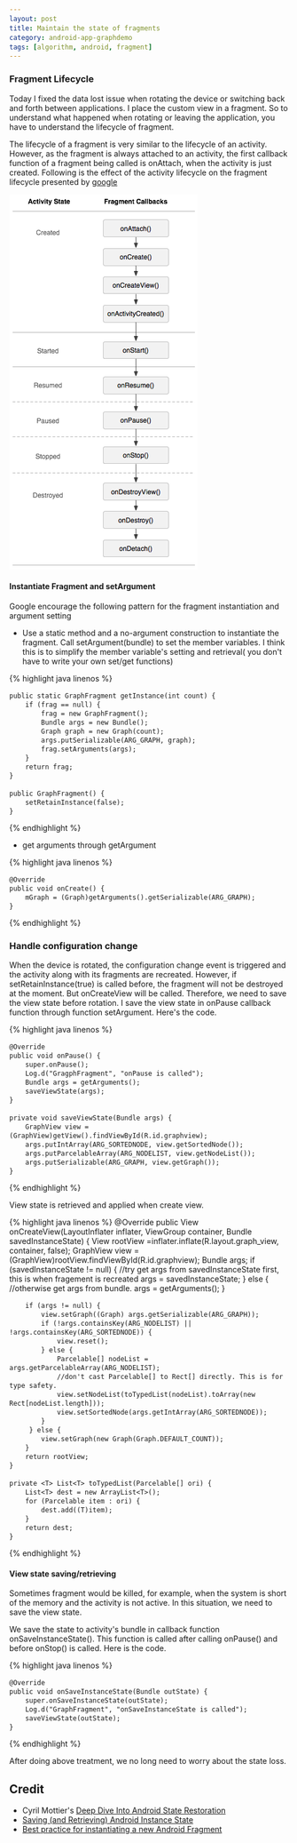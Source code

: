 ```yaml
---
layout: post
title: Maintain the state of fragments
category: android-app-graphdemo
tags: [algorithm, android, fragment]
---
```


### Fragment Lifecycle

Today I fixed the data lost issue when rotating the device or switching back and forth between applications. I place the custom view in a fragment. So to understand what happened when rotating or leaving the application, you have to understand the lifecycle of fragment. 

The lifecycle of a fragment is very similar to the lifecycle of an activity. However, as the fragment is always attached to an activity, the first callback function of a fragment being called is onAttach, when the activity is just created. Following is the effect of the activity lifecycle on the fragment lifecycle presented by [google](http://developer.android.com/guide/components/fragments.html)

![placeholder](/images/graphview/activity_fragment_lifecycle.png)


#### Instantiate Fragment and setArgument

Google encourage the following pattern for the fragment instantiation and argument setting

- Use a static method and a no-argument construction to instantiate the fragment. Call setArgument(bundle) to set the member variables. I think this is to simplify the member variable's setting and retrieval( you don't have to write your own set/get functions)

{%  highlight java linenos  %}

    public static GraphFragment getInstance(int count) {
        if (frag == null) {
			frag = new GraphFragment();
			Bundle args = new Bundle();
			Graph graph = new Graph(count);
			args.putSerializable(ARG_GRAPH, graph);
			frag.setArguments(args);
        }
        return frag;
    }

    public GraphFragment() {
        setRetainInstance(false);
    }
	

{%  endhighlight  %}

- get arguments through getArgument

{%  highlight java linenos  %}

	@Override
	public void onCreate() {
		mGraph = (Graph)getArguments().getSerializable(ARG_GRAPH);
	}

{%  endhighlight  %}

### Handle configuration change

When the device is rotated, the configuration change event is triggered and the activity along with its fragments are recreated. However, if setRetainInstance(true) is called before, the fragment will not be destroyed at the moment. But onCreateView will be called. Therefore, we need to save the view state before rotation. I save the view state in onPause callback function through function setArgument. Here's the code.

{%  highlight java linenos  %}

    @Override
    public void onPause() {
        super.onPause();
        Log.d("GragphFragment", "onPause is called");
        Bundle args = getArguments();
        saveViewState(args);
    }

    private void saveViewState(Bundle args) {
        GraphView view = (GraphView)getView().findViewById(R.id.graphview);
        args.putIntArray(ARG_SORTEDNODE, view.getSortedNode());
        args.putParcelableArray(ARG_NODELIST, view.getNodeList());
        args.putSerializable(ARG_GRAPH, view.getGraph());
    }

{%  endhighlight  %}

View state is retrieved and applied when create view.

{% highlight java linenos %}
    @Override
    public View onCreateView(LayoutInflater inflater, ViewGroup container,
                             Bundle savedInstanceState) {
        View rootView =inflater.inflate(R.layout.graph_view, container, false);
        GraphView view = (GraphView)rootView.findViewById(R.id.graphview);
        Bundle args;
        if (savedInstanceState != null) {
            //try get args from savedInstanceState first, this is when fragement is recreated
            args = savedInstanceState;
        } else {
            //otherwise get args from bundle.
            args = getArguments();
        }

        if (args != null) {
            view.setGraph((Graph) args.getSerializable(ARG_GRAPH));
            if (!args.containsKey(ARG_NODELIST) || !args.containsKey(ARG_SORTEDNODE)) {
                view.reset();
            } else {
                Parcelable[] nodeList = args.getParcelableArray(ARG_NODELIST);
                //don't cast Parcelable[] to Rect[] directly. This is for type safety.
                view.setNodeList(toTypedList(nodeList).toArray(new Rect[nodeList.length]));
                view.setSortedNode(args.getIntArray(ARG_SORTEDNODE));
            }
         } else {
            view.setGraph(new Graph(Graph.DEFAULT_COUNT));
        }
        return rootView;
    }

    private <T> List<T> toTypedList(Parcelable[] ori) {
        List<T> dest = new ArrayList<T>();
        for (Parcelable item : ori) {
            dest.add((T)item);
        }
        return dest;
    }

{% endhighlight  %}

#### View state saving/retrieving
Sometimes fragment would be killed, for example, when the system is short of the memory and the activity is not active. In this situation, we need to save the view state. 

We save the state to activity's bundle in callback function onSaveInstanceState(). This function is called after calling onPause() and before onStop() is called. Here is the code.

{%  highlight java linenos  %}

    @Override
    public void onSaveInstanceState(Bundle outState) {
        super.onSaveInstanceState(outState);
        Log.d("GraphFragment", "onSaveInstanceState is called");
        saveViewState(outState);
    }

{%  endhighlight    %}

After doing above treatment, we no long need to worry about the state loss.

## Credit
- Cyril Mottier's [Deep Dive Into Android State Restoration](https://speakerdeck.com/cyrilmottier/deep-dive-into-android-state-restoration)
- [Saving (and Retrieving) Android Instance State](http://www.intertech.com/Blog/saving-and-retrieving-android-instance-state-part-2/)
- [Best practice for instantiating a new Android Fragment](http://stackoverflow.com/questions/9245408/best-practice-for-instantiating-a-new-android-fragment)

